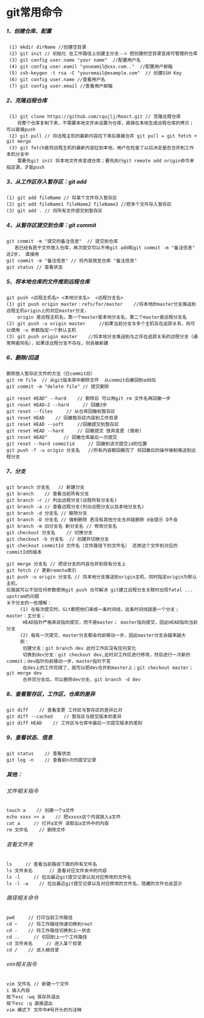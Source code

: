 # git常用命令
##### 1、创建仓库、配置
     (1) mkdir dirName //创建空目录
     (2) git init // 初始化 在工作路径上创建主分支--> 把创建的空目录变成可管理的仓库
     (3) git config user.name "your name"  //配置用户名
     (4) git config user.eamil "youeamil@xxx.com.."  //配置用户邮箱
     (5) ssh-keygen -t rsa -C "youremail@example.com"  // 创建SSH Key
     (6) git config user.name //查看用户名
     (7) git config user.email //查看用户邮箱
##### 2、克隆远程仓库
     (1) git clone https://github.com/cqujlj/React.git // 克隆远程仓库
        将整个仓库复制下来，不需要本地文件夹设置为仓库，直接在本地生成远程仓库的拷贝；可以直接push
     (2) git pull // 将远程主机的最新内容拉下来后直接合并 git pull = git fetch + git merge
     (3) git fetch是将远程主机的最新内容拉到本地，用户在检查了以后决定是否合并到工作本机分支中
        需要先git init 将本地文件夹变成仓库；要先执行git remote add origin命令来指定源，才能push
##### 3、从工作区存入暂存区：git add 
    (1) git add fileName // 将某个文件存入暂存区
    (2) git add fileName1 fileName2 fileName3 //把多个文件存入暂存区
    (3) git add . // 将所有文件提交到暂存区
##### 4、从暂存区提交到仓库：git commit
    git commit -m "提交的备注信息"  // 提交到仓库
       若已经有若干文件放入仓库，再次提交可以不用git add和git commit -m "备注信息" 这2步， 直接用
    git commit -m "备注信息" // 将内容放至仓库 "备注信息"
    git status // 查看状态
##### 5、将本地仓库的文件推到远程仓库
    git push <远程主机名> <本地分支名>  <远程分支名>
    (1) git push origin master：refs/for/master    //将本地的master分支推送到远程主机origin上的对应master分支， 
        origin 是远程主机名，第一个master是本地分支名，第二个master是远程分支名
    (2) git push -u origin master     //如果当前分支与多个主机存在追踪关系，则可以使用 -u 参数指定一个默认主机
    (3) git push origin master    //将本地分支推送到与之存在追踪关系的远程分支（通常两者同名），如果该远程分支不存在，则会被新建
##### 6、删除/回退
    删除放入暂存区文件的方法（已commit后）
    git rm file  // 从git版本库中删除文件  从commit后撤回到add后
    git commit -m "delete file" // 提交删除
    
    git reset HEAD^ --hard    // 删除后 可以用git rm 文件名再回撤一步
    git reset HEAD~2 --hard     // 回撤2步
    git reset --files     // 从仓库回撤到暂存区
    git reset HEAD    // 回撤暂存区内容到工作目录
    git reset HEAD --soft     //回撤提交到暂存区
    git reset HEAD --hard     // 回撤提交 放弃变更 (慎用)
    git reset HEAD^      // 回撤仓库最后一次提交
    git reset --hard commitid     // 回撤到该次提交id的位置
    git push -f -u origin 分支名   //所有内容都回撤完了 将回撤后的操作强制推送到远程分支
##### 7、分支
    git branch 分支名   // 新建分支
    git branch    // 查看当前所有分支
    git branch -r // 列出远程分支(远程所有分支名)
    git branch -a // 查看远程分支(列出远程分支以及本地分支名)
    git branch -d 分支名 // 删除分支
    git branch -D 分支名 // 强制删除 若没有其他分支合并就删除 d会提示 D不会
    git branch -m 旧分支名 新分支名 // 修改分支名
    git checkout 分支名    // 切换分支
    git checkout -b 分支名  // 创建并切换分支
    git checkout commitId 文件名（文件路径下的文件名） 还原这个文件到对应的commitId的版本
    
    git merge 分支名 // 把该分支的内容合并到现有分支上
    git fetch // 更新remote索引
    git push -u origin 分支名 // 将本地分支推送到origin主机，同时指定origin为默认主机，
    后面就可以不加任何参数使用git push 也可解决 git建立远程分支关联时出现fatal ... upstram的问题
    关于分支的一些理解：
         (1) 在每次提交时，Git都把他们串成一条时间线，这条时间线就是一个分支； master：主分支；
          HEAD指针严格来说指向提交，而不是master； master指向提交，因此HEAD指向当前分支
         (2) 每有一次提交，master分支都会向前移动一步，因此master分支会越来越大
         例：
          创建分支：git branch dev 此时工作区没有任何变化
          切换到dev分支：git checkout dev,此时对工作区进行修改，然后进行一次新的commit；dev指针向前移动一步，master指针不变
          在dev上的工作完成了，就可以把dev合并到master上；git checkout master；git merge dev
          合并完分支后，可以删除dev分支，git branch -d dev
##### 8、查看暂存区，工作区，仓库的差异
    git diff    // 查看变更 工作区与暂存区的差异比对
    git diff --cached    // 暂存区与提交版本的差异
    git diff HEAD    // 工作区与仓库中最后一次提交版本的差别
##### 9、查看状态、信息 
    git status    // 查看状态
    git log -n    // 查看前n次的提交记录
##### 其他：
###### 文件相关指令
    touch a    // 创建一个a文件
    echo xxxx >> a    // 把xxxxx这个内容放入a文件
    cat a     // 打开a文件 读取出a文件中的内容
    rm 文件名    // 删除文件
###### 查看文件夹
    ls     // 查看当前路径下面的所有文件名
    ls 文件夹名      // 查看对应文件夹中的内容
    ls -l     // 拉出最近git提交记录以及对应修改的文件名
    ls -l -a    // 拉出最近git提交记录以及对应修改的文件名，隐藏的文件也会显示
###### 路径相关命令
    pwd     // 打印当前工作路径
    cd ~    // 将工作路径快速切换到root
    cd -    // 将工作路径切换到上一状态
    cd ..     // 切回到上一个工作路径
    cd 文件夹名     // 进入某个目录
    cd /    // 进入根目录
###### vim相关指令
    vim 文件名 // 新建一个文件
    i 插入内容
    按下esc :wq 保存并退出
    按下esc :q 直接退出
    vim 模式下 文件中#号开头的为注释

